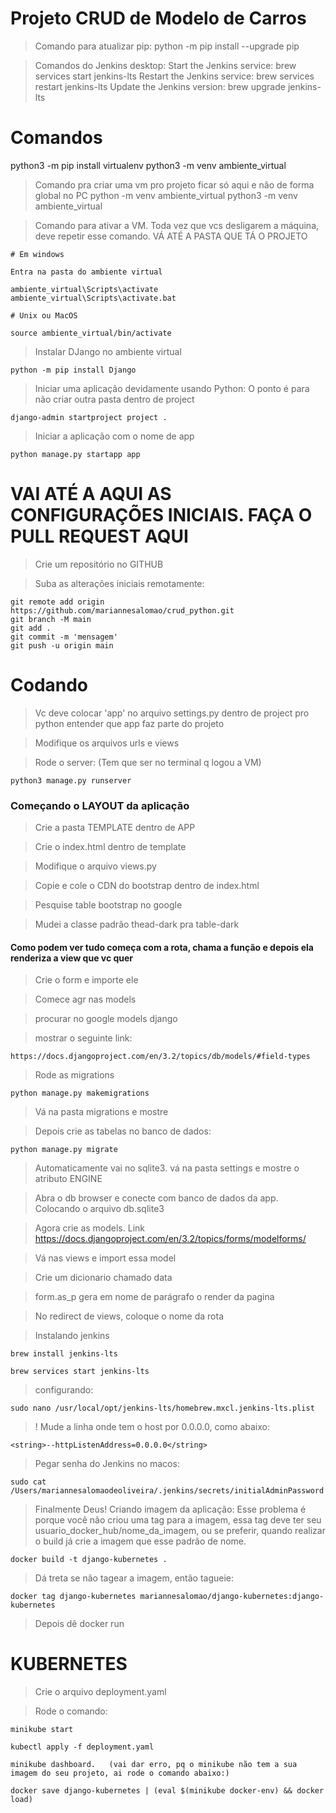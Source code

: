 # Projeto CRUD de Modelo de Carros

> Comando para atualizar pip: python -m pip install --upgrade pip

> Comandos do Jenkins desktop:
Start the Jenkins service: brew services start jenkins-lts
Restart the Jenkins service: brew services restart jenkins-lts
Update the Jenkins version: brew upgrade jenkins-lts



# Comandos

python3 -m pip install virtualenv
python3 -m venv ambiente_virtual

> Comando pra criar uma vm pro projeto ficar só aqui e não de forma global no PC 
    python -m venv ambiente_virtual 
    python3 -m venv ambiente_virtual
    
> Comando para ativar a VM. Toda vez que vcs desligarem a máquina, deve repetir esse comando. VÁ ATÉ A PASTA QUE TÁ O PROJETO
    
    # Em windows
    
    Entra na pasta do ambiente virtual
    
    ambiente_virtual\Scripts\activate    
    ambiente_virtual\Scripts\activate.bat
    
    # Unix ou MacOS
    
    source ambiente_virtual/bin/activate
    
> Instalar DJango no ambiente virtual

    python -m pip install Django
    
> Iniciar uma aplicação devidamente usando Python: O ponto é para não criar outra pasta dentro de project

    django-admin startproject project .
    
> Iniciar a aplicação com o nome de app

    python manage.py startapp app


# VAI ATÉ A AQUI AS CONFIGURAÇÕES INICIAIS. FAÇA O PULL REQUEST AQUI
    
> Crie um repositório no GITHUB

> Suba as alterações iniciais remotamente:

    git remote add origin https://github.com/mariannesalomao/crud_python.git
    git branch -M main
    git add .
    git commit -m 'mensagem'
    git push -u origin main
    
# Codando

> Vc deve colocar 'app' no arquivo settings.py dentro de project pro python entender que app faz parte do projeto

> Modifique os arquivos urls e views

> Rode o server: (Tem que ser no terminal q logou a VM)

    python3 manage.py runserver
    
### Começando o LAYOUT da aplicação

> Crie a pasta TEMPLATE dentro de APP

> Crie o index.html dentro de template

> Modifique o arquivo views.py

> Copie e cole o CDN do bootstrap dentro de index.html

> Pesquise table bootstrap no google

> Mudei a classe padrão thead-dark pra table-dark

#### Como podem ver tudo começa com a rota, chama a função e depois ela renderiza a view que vc quer

> Crie o form e importe ele

> Comece agr nas models

> procurar no google models django

> mostrar o seguinte link:

    https://docs.djangoproject.com/en/3.2/topics/db/models/#field-types

> Rode as migrations

    python manage.py makemigrations
    
> Vá na pasta migrations e mostre

> Depois crie as tabelas no banco de dados:

    python manage.py migrate
    
> Automaticamente vai no sqlite3. vá na pasta settings e mostre o atributo ENGINE

> Abra o db browser e conecte com banco de dados da app. Colocando o arquivo db.sqlite3

> Agora crie as models. Link https://docs.djangoproject.com/en/3.2/topics/forms/modelforms/

> Vá nas views e import essa model

> Crie um dicionario chamado data

> form.as_p gera em nome de parágrafo o render da pagina

> No redirect de views, coloque o nome da rota



> Instalando jenkins

    brew install jenkins-lts
    
    brew services start jenkins-lts
    
> configurando:

    sudo nano /usr/local/opt/jenkins-lts/homebrew.mxcl.jenkins-lts.plist
    
> ! Mude a linha onde tem o host por 0.0.0.0, como abaixo:

    <string>--httpListenAddress=0.0.0.0</string>

> Pegar senha do Jenkins no macos:

    sudo cat /Users/mariannesalomaodeoliveira/.jenkins/secrets/initialAdminPassword




> Finalmente Deus! Criando imagem da aplicação: Esse problema é porque você não criou uma tag para a imagem, essa tag deve ter seu
usuario_docker_hub/nome_da_imagem, ou se preferir, quando realizar o build já crie a imagem que esse padrão de nome.

    docker build -t django-kubernetes .
    
> Dá treta se não tagear a imagem, então tagueie:

    docker tag django-kubernetes mariannesalomao/django-kubernetes:django-kubernetes
    
    
> Depois dê docker run


# KUBERNETES

> Crie o arquivo deployment.yaml

> Rode o comando:

    minikube start

    kubectl apply -f deployment.yaml
    
    minikube dashboard.   (vai dar erro, pq o minikube não tem a sua imagem do seu projeto, ai rode o comando abaixo:)
    
    docker save django-kubernetes | (eval $(minikube docker-env) && docker load)


